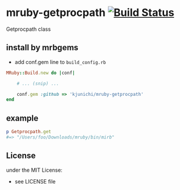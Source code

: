 # mruby-getprocpath   [![Build Status](https://travis-ci.org/kjunichi/mruby-getprocpath.png?branch=master)](https://travis-ci.org/kjunichi/mruby-getprocpath)
Getprocpath class
## install by mrbgems
- add conf.gem line to `build_config.rb`

```ruby
MRuby::Build.new do |conf|

    # ... (snip) ...

    conf.gem :github => 'kjunichi/mruby-getprocpath'
end
```
## example
```ruby
p Getprocpath.get
#=> "/Users/foo/Downloads/mruby/bin/mirb"

```

## License
under the MIT License:
- see LICENSE file
